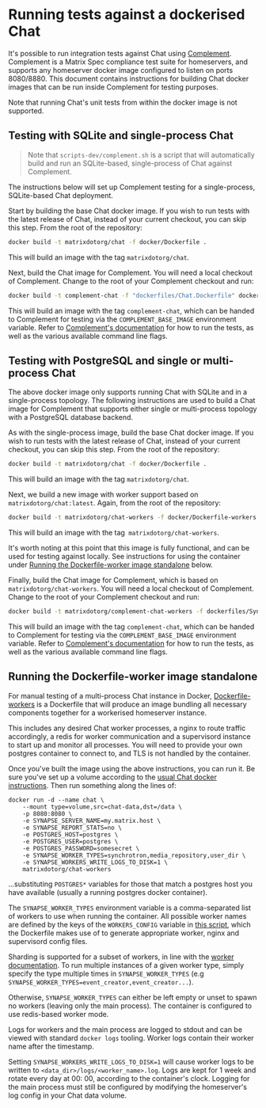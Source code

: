 # Running tests against a dockerised Chat

It's possible to run integration tests against Chat
using [Complement](https://github.com/matrix-org/complement). Complement is a Matrix Spec
compliance test suite for homeservers, and supports any homeserver docker image configured
to listen on ports 8080/8880. This document contains instructions for building Chat
docker images that can be run inside Complement for testing purposes.

Note that running Chat's unit tests from within the docker image is not supported.

## Testing with SQLite and single-process Chat

> Note that `scripts-dev/complement.sh` is a script that will automatically build 
> and run an SQLite-based, single-process of Chat against Complement.

The instructions below will set up Complement testing for a single-process, 
SQLite-based Chat deployment.

Start by building the base Chat docker image. If you wish to run tests with the latest
release of Chat, instead of your current checkout, you can skip this step. From the
root of the repository:

```sh
docker build -t matrixdotorg/chat -f docker/Dockerfile .
```

This will build an image with the tag `matrixdotorg/chat`.

Next, build the Chat image for Complement. You will need a local checkout 
of Complement. Change to the root of your Complement checkout and run:

```sh
docker build -t complement-chat -f "dockerfiles/Chat.Dockerfile" dockerfiles
```

This will build an image with the tag `complement-chat`, which can be handed to 
Complement for testing via the `COMPLEMENT_BASE_IMAGE` environment variable. Refer to 
[Complement's documentation](https://github.com/matrix-org/complement/#running) for 
how to run the tests, as well as the various available command line flags.

## Testing with PostgreSQL and single or multi-process Chat

The above docker image only supports running Chat with SQLite and in a 
single-process topology. The following instructions are used to build a Chat image for 
Complement that supports either single or multi-process topology with a PostgreSQL 
database backend.

As with the single-process image, build the base Chat docker image. If you wish to run
tests with the latest release of Chat, instead of your current checkout, you can skip
this step. From the root of the repository:

```sh
docker build -t matrixdotorg/chat -f docker/Dockerfile .
```

This will build an image with the tag `matrixdotorg/chat`.

Next, we build a new image with worker support based on `matrixdotorg/chat:latest`. 
Again, from the root of the repository:

```sh
docker build -t matrixdotorg/chat-workers -f docker/Dockerfile-workers .
```

This will build an image with the tag` matrixdotorg/chat-workers`.

It's worth noting at this point that this image is fully functional, and 
can be used for testing against locally. See instructions for using the container 
under
[Running the Dockerfile-worker image standalone](#running-the-dockerfile-worker-image-standalone)
below.

Finally, build the Chat image for Complement, which is based on
`matrixdotorg/chat-workers`. You will need a local checkout of Complement. Change to
the root of your Complement checkout and run:

```sh
docker build -t matrixdotorg/complement-chat-workers -f dockerfiles/SynapseWorkers.Dockerfile dockerfiles
```

This will build an image with the tag `complement-chat`, which can be handed to
Complement for testing via the `COMPLEMENT_BASE_IMAGE` environment variable. Refer to
[Complement's documentation](https://github.com/matrix-org/complement/#running) for
how to run the tests, as well as the various available command line flags.

## Running the Dockerfile-worker image standalone

For manual testing of a multi-process Chat instance in Docker,
[Dockerfile-workers](Dockerfile-workers) is a Dockerfile that will produce an image
bundling all necessary components together for a workerised homeserver instance.

This includes any desired Chat worker processes, a nginx to route traffic accordingly,
a redis for worker communication and a supervisord instance to start up and monitor all
processes. You will need to provide your own postgres container to connect to, and TLS 
is not handled by the container.

Once you've built the image using the above instructions, you can run it. Be sure 
you've set up a volume according to the [usual Chat docker instructions](README.md).
Then run something along the lines of:

```
docker run -d --name chat \
    --mount type=volume,src=chat-data,dst=/data \
    -p 8080:8080 \
    -e SYNAPSE_SERVER_NAME=my.matrix.host \
    -e SYNAPSE_REPORT_STATS=no \
    -e POSTGRES_HOST=postgres \
    -e POSTGRES_USER=postgres \
    -e POSTGRES_PASSWORD=somesecret \
    -e SYNAPSE_WORKER_TYPES=synchrotron,media_repository,user_dir \
    -e SYNAPSE_WORKERS_WRITE_LOGS_TO_DISK=1 \
    matrixdotorg/chat-workers
```

...substituting `POSTGRES*` variables for those that match a postgres host you have 
available (usually a running postgres docker container).

The `SYNAPSE_WORKER_TYPES` environment variable is a comma-separated list of workers to
use when running the container. All possible worker names are defined by the keys of the
`WORKERS_CONFIG` variable in [this script](configure_workers_and_start.py), which the
Dockerfile makes use of to generate appropriate worker, nginx and supervisord config
files.

Sharding is supported for a subset of workers, in line with the
[worker documentation](../docs/workers.md). To run multiple instances of a given worker
type, simply specify the type multiple times in `SYNAPSE_WORKER_TYPES`
(e.g `SYNAPSE_WORKER_TYPES=event_creator,event_creator...`).

Otherwise, `SYNAPSE_WORKER_TYPES` can either be left empty or unset to spawn no workers
(leaving only the main process). The container is configured to use redis-based worker
mode.

Logs for workers and the main process are logged to stdout and can be viewed with 
standard `docker logs` tooling. Worker logs contain their worker name 
after the timestamp.

Setting `SYNAPSE_WORKERS_WRITE_LOGS_TO_DISK=1` will cause worker logs to be written to
`<data_dir>/logs/<worker_name>.log`. Logs are kept for 1 week and rotate every day at 00:
00, according to the container's clock. Logging for the main process must still be 
configured by modifying the homeserver's log config in your Chat data volume.
